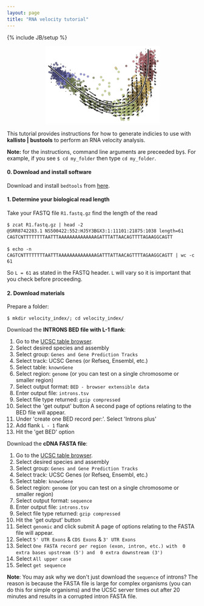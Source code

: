 ```yaml
---
layout: page
title: "RNA velocity tutorial"
---
```


{% include JB/setup %}

<p align="center">
  <a href="">
    <img src="assets/website_velocity.jpg" width="60%">
  </a>
</p>

This tutorial provides instructions for how to generate indicies to use with __kallisto &#124; bustools__ to perform an RNA velocity analysis. 

__Note:__ for the instructions, command line arguments are preceeded by`$`. For example, if you see `$ cd my_folder` then type `cd my_folder`. 

#### 0. Download and install software
Download and install ```bedtools``` from [here](https://bedtools.readthedocs.io/en/latest/content/installation.html).

#### 1. Determine your biological read length
Take your FASTQ file `R1.fastq.gz` find the length of the read
```
$ zcat R1.fastq.gz | head -2
@SRR8742283.1 NS500422:552:HJ5Y3BGX3:1:11101:21875:1038 length=61
CAGTCNTTTTTTTTAATTTAAAAAAAAAAAAAAGATTTATTAACAGTTTTAGAAGGCAGTT

$ echo -n CAGTCNTTTTTTTTAATTTAAAAAAAAAAAAAAGATTTATTAACAGTTTTAGAAGGCAGTT | wc -c
61
```
So `L = 61` as stated in the FASTQ header. `L` will vary so it is important that you check before proceeding.

#### 2. Download materials
Prepare a folder:
```
$ mkdir velocity_index/; cd velocity_index/
```
Download the **INTRONS BED file with L-1 flank**:

1. Go to the [UCSC table browser](http://genome.ucsc.edu/cgi-bin/hgTables?command=start).
2. Select desired species and assembly
3. Select group: `Genes and Gene Prediction Tracks`
4. Select track: UCSC Genes (or Refseq, Ensembl, etc.)
5. Select table: `knownGene`
6. Select region: `genome` (or you can test on a single chromosome or smaller region)
7. Select output format: `BED - browser extensible data`
8. Enter output file: `introns.tsv`
9. Select file type returned: `gzip compressed`
10. Select the 'get output' button
A second page of options relating to the BED file will appear.
11. Under 'create one BED record per:'. Select 'Introns plus'
12. Add flank `L - 1` flank
13. Hit the 'get BED' option

Download the **cDNA FASTA file**:

1. Go to the [UCSC table browser](http://genome.ucsc.edu/cgi-bin/hgTables?command=start).
2. Select desired species and assembly
3. Select group: `Genes and Gene Prediction Tracks`
4. Select track: UCSC Genes (or Refseq, Ensembl, etc.)
5. Select table: `knownGene`
6. Select region: `genome` (or you can test on a single chromosome or smaller region)
7. Select output format: `sequence`
8. Enter output file: `introns.tsv`
9. Select file type returned: `gzip compressed`
10. Hit the 'get output' button
11. Select `genomic` and click submit
A page of options relating to the FASTA file will appear.
12. Select `5' UTR Exons` & `CDS Exons` & `3' UTR Exons`
11. Select `One FASTA record per region (exon, intron, etc.) with  0 extra bases upstream (5') and  0 extra downstream (3')`
14. Select `All upper case`
13. Select `get sequence`

**Note**: You may ask why we don't just download the `sequence` of introns? The reason is because the FASTA file is large for complex organisms (you can do this for simple organisms) and the UCSC server times out after 20 minutes and results in a corrupted intron FASTA file.
